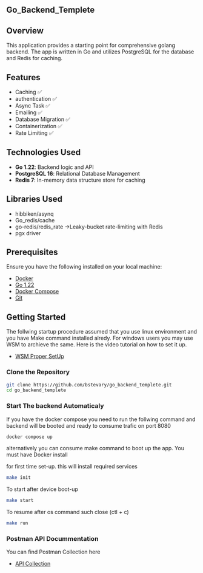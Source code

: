 ## Go_Backend_Templete

## Overview

This application provides a starting point for comprehensive golang backend. The app is written in Go and utilizes PostgreSQL for the database and Redis for caching.

## Features

- Caching ✅
- authentication ✅
- Async Task ✅
- Emailing ✅
- Database Migration ✅
- Containerization ✅
- Rate Limiting ✅

## Technologies Used

- **Go 1.22**: Backend logic and API
- **PostgreSQL 16**: Relational Database Management
- **Redis 7**: In-memory data structure store for caching

## Libraries Used

- hibbiken/asynq
- Go_redis/cache
- go-redis/redis_rate ->Leaky-bucket rate-limiting with Redis
- pgx driver

## Prerequisites

Ensure you have the following installed on your local machine:

- [Docker](https://www.docker.com/get-started)
- [Go 1.22](https://go.dev/doc/install)
- [Docker Compose](https://docs.docker.com/compose/install/)
- [Git](https://git-scm.com/)

## Getting Started

The follwing startup procedure assumed that you use linux environment and you have Make command installed alredy.
For windows users you may use WSM to archieve the same. Here is the video tutorial on how to set it up.

- [WSM Proper SetUp](https://youtu.be/TtCfDXfSw_0?si=P4FmbpLgY8BCbZ92)

### Clone the Repository

```bash
git clone https://github.com/bstevary/go_backend_templete.git
cd go_backend_templete
```

### Start The backend Automaticaly

If you have the docker compose you need to run the follwing command and backend will be booted and ready to consume trafic on port 8080

```bash
docker compose up
```

alternatively you can consume make command to boot up the app. You must have Docker install

for first time set-up. this will install required services

```bash
make init
```

To start after device boot-up

```bash
make start
```

To resume after os command such close (ctl + c)

```bash
make run
```

### Postman API Docummentation

You can find Postman Collection here

- [API Collection](https://www.postman.com/techgraft/workspace/private-project/collection/23421120-77da6c9e-e182-4da2-be46-5d3ac7f6d14a?action=share&creator=23421120)
